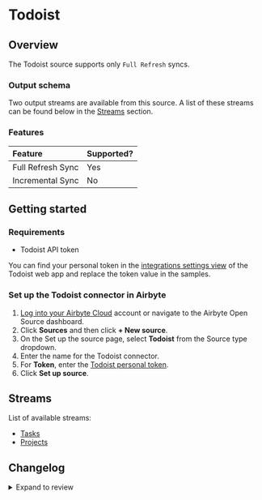 # Todoist

## Overview

The Todoist source supports only `Full Refresh` syncs.

### Output schema

Two output streams are available from this source. A list of these streams can be found below in the [Streams](todoist.md#streams) section.

### Features

| Feature           | Supported? |
| :---------------- | :--------- |
| Full Refresh Sync | Yes        |
| Incremental Sync  | No         |

## Getting started

### Requirements

- Todoist API token

You can find your personal token in the [integrations settings view](https://todoist.com/prefs/integrations) of the Todoist web app and replace the token value in the samples.

### Set up the Todoist connector in Airbyte

1. [Log into your Airbyte Cloud](https://cloud.airbyte.io/workspaces) account or navigate to the Airbyte Open Source dashboard.
2. Click **Sources** and then click **+ New source**.
3. On the Set up the source page, select **Todoist** from the Source type dropdown.
4. Enter the name for the Todoist connector.
5. For **Token**, enter the [Todoist personal token](https://todoist.com/app/settings/integrations/).
6. Click **Set up source**.

## Streams

List of available streams:

- [Tasks](https://developer.todoist.com/rest/v2/#tasks)
- [Projects](https://developer.todoist.com/rest/v2/#projects)

## Changelog

<details>
  <summary>Expand to review</summary>

| Version | Date       | Pull Request                                             | Subject                                                    |
| :------ | :--------- | :------------------------------------------------------- | :--------------------------------------------------------- |
| 0.3.11 | 2025-02-15 | [54046](https://github.com/airbytehq/airbyte/pull/54046) | Update dependencies |
| 0.3.10 | 2025-02-08 | [53546](https://github.com/airbytehq/airbyte/pull/53546) | Update dependencies |
| 0.3.9 | 2025-02-01 | [53066](https://github.com/airbytehq/airbyte/pull/53066) | Update dependencies |
| 0.3.8 | 2025-01-25 | [52436](https://github.com/airbytehq/airbyte/pull/52436) | Update dependencies |
| 0.3.7 | 2025-01-18 | [51964](https://github.com/airbytehq/airbyte/pull/51964) | Update dependencies |
| 0.3.6 | 2025-01-11 | [51458](https://github.com/airbytehq/airbyte/pull/51458) | Update dependencies |
| 0.3.5 | 2024-12-28 | [50823](https://github.com/airbytehq/airbyte/pull/50823) | Update dependencies |
| 0.3.4 | 2024-12-21 | [49737](https://github.com/airbytehq/airbyte/pull/49737) | Update dependencies |
| 0.3.3 | 2024-12-12 | [49430](https://github.com/airbytehq/airbyte/pull/49430) | Update dependencies |
| 0.3.2 | 2024-10-29 | [47823](https://github.com/airbytehq/airbyte/pull/47823) | Update dependencies |
| 0.3.1 | 2024-10-22 | [47237](https://github.com/airbytehq/airbyte/pull/47237) | Update dependencies |
| 0.3.0 | 2024-08-26 | [44775](https://github.com/airbytehq/airbyte/pull/44775) | Refactor connector to manifest-only format |
| 0.2.18 | 2024-08-24 | [44675](https://github.com/airbytehq/airbyte/pull/44675) | Update dependencies |
| 0.2.17 | 2024-08-17 | [44255](https://github.com/airbytehq/airbyte/pull/44255) | Update dependencies |
| 0.2.16 | 2024-08-12 | [43926](https://github.com/airbytehq/airbyte/pull/43926) | Update dependencies |
| 0.2.15 | 2024-08-10 | [43669](https://github.com/airbytehq/airbyte/pull/43669) | Update dependencies |
| 0.2.14 | 2024-08-03 | [43209](https://github.com/airbytehq/airbyte/pull/43209) | Update dependencies |
| 0.2.13 | 2024-07-27 | [42760](https://github.com/airbytehq/airbyte/pull/42760) | Update dependencies |
| 0.2.12 | 2024-07-20 | [42201](https://github.com/airbytehq/airbyte/pull/42201) | Update dependencies |
| 0.2.11 | 2024-07-13 | [41915](https://github.com/airbytehq/airbyte/pull/41915) | Update dependencies |
| 0.2.10 | 2024-07-10 | [41367](https://github.com/airbytehq/airbyte/pull/41367) | Update dependencies |
| 0.2.9 | 2024-07-09 | [41121](https://github.com/airbytehq/airbyte/pull/41121) | Update dependencies |
| 0.2.8 | 2024-07-06 | [40939](https://github.com/airbytehq/airbyte/pull/40939) | Update dependencies |
| 0.2.7 | 2024-06-25 | [40351](https://github.com/airbytehq/airbyte/pull/40351) | Update dependencies |
| 0.2.6 | 2024-06-22 | [40028](https://github.com/airbytehq/airbyte/pull/40028) | Update dependencies |
| 0.2.5 | 2024-06-05 | [38819](https://github.com/airbytehq/airbyte/pull/38819) | Make compatible with the builder |
| 0.2.4 | 2024-06-04 | [38936](https://github.com/airbytehq/airbyte/pull/38936) | [autopull] Upgrade base image to v1.2.1 |
| 0.2.3 | 2024-05-21 | [38524](https://github.com/airbytehq/airbyte/pull/38524) | [autopull] base image + poetry + up_to_date |
| 0.2.2 | 2024-04-19 | [37272](https://github.com/airbytehq/airbyte/pull/37272) | Upgrade to CDK 0.80.0 and manage dependencies with Poetry. |
| 0.2.1 | 2024-04-12 | [37272](https://github.com/airbytehq/airbyte/pull/37272) | schema descriptions |
| 0.2.0 | 2023-12-19 | [32690](https://github.com/airbytehq/airbyte/pull/32690) | Migrate to low-code |
| 0.1.0 | 2022-12-03 | [20046](https://github.com/airbytehq/airbyte/pull/20046) | 🎉 New Source: todoist |

</details>
